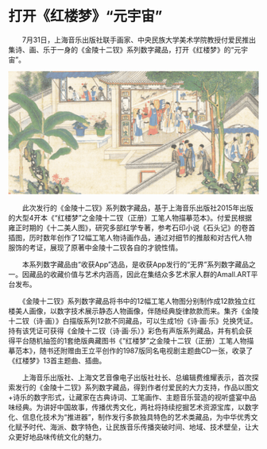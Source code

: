 # 打开《红楼梦》“元宇宙”




　　7月31日，上海音乐出版社联手画家、中央民族大学美术学院教授付爱民推出集诗、画、乐于一身的《金陵十二钗》系列数字藏品，打开《红楼梦》的“元宇宙”。

![红楼梦](28.png)

　　此次发行的《金陵十二钗》系列数字藏品，基于上海音乐出版社2015年出版的大型4开本《“红楼梦”之金陵十二钗（正册）工笔人物描摹范本》。付爱民根据雍正时期的《十二美人图》，研究多部红学专著，参考石印小说《石头记》的卷首插图，历时数年创作了12幅工笔人物诗画作品，通过对细节的推敲和对古代人物服饰的考证，展现了原著中金陵十二钗各自的才貌性情。

　　本系列数字藏品由“收获App”选品，是收获App发行的“无界”系列数字藏品之一。因藏品的收藏价值与艺术内涵高，因此在集结众多艺术家人群的Amall.ART平台发布。

　　《金陵十二钗》系列数字藏品将书中的12幅工笔人物图分别制作成12款独立红楼美人画像，以数字技术展示静态人物画像，伴随经典旋律款款而来。集齐《金陵十二钗（诗·画）》白描版系列12款不同藏品，可以生成1份《诗·画·乐》兑换凭证。持有该凭证可获得《金陵十二钗（诗·画·乐）》彩色有声版系列藏品，并有机会获得平台随机抽签的1套绝版典藏图书《“红楼梦”之金陵十二钗（正册）工笔人物描摹范本》，随书还附赠由王立平创作的1987版同名电视剧主题曲CD一张，收录了《红楼梦》13首主题曲、插曲。

　　上海音乐出版社、上海文艺音像电子出版社社长、总编辑费维耀表示，首次探索发行的《金陵十二钗》系列数字藏品，得到作者付爱民的大力支持，作品以图文+诗乐的数字形式，让藏家在古典诗词、工笔画作、主题音乐营造的视听盛宴中品味经典。为讲好中国故事，传播优秀文化，两社将持续挖掘艺术资源宝库，以数字化、信息化技术为“推进器”，制作发行多款独具特色的艺术类藏品，为中华优秀文化赋予时代、海派、数字特色，让民族音乐传播突破时间、地域、技术壁垒，让大众更好地品味传统文化的魅力。
